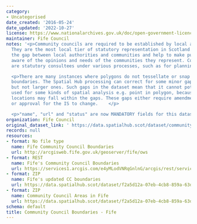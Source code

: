 ```yaml
---
category:
- Uncategorised
date_created: '2016-05-24'
date_updated: '2022-10-27'
license: https://www.nationalarchives.gov.uk/doc/open-government-licence/version/3/
maintainer: Fife Council
notes: '<p>Community councils are required to be established by local authorities.
  They are the most local tier of statutory representation in Scotland. They bridge
  the gap between local authorities and communities and help to make public bodies
  aware of the opinions and needs of the communities they represent. Community councils
  are statutory consultees under various processes, such as for planning applications.</p>

  <p>There are many instances where polygons do not tessellate or snap to local authority
  boundaries. The Spatial Hub processing can correct for some minor gap errors (&lt;5m)
  but not larger ones. Such gaps in the dataset mean that it cannot potentially be
  used for some kinds of spatial analysis e.g. point in polygon, because some point
  locations may fall within the gaps. These gaps either require amendment at source
  or approval for the IS to change.    </p>

  <p>"name", "url" and "status" are now MANDATORY fields for this dataset.                                                                                                                                                                                                                                                                                                                                                                                                                                                                                                                                                                                                                                                                                                                                                                                                                                                                                                                                                                                                                                                                                                                                                                                                                                                                                                                                                                                                                                                                                                                                                                                                                           </p>'
organization: Fife Council
original_dataset_link: ' https://data.spatialhub.scot/dataset/community_council_boundaries-fi'
records: null
resources:
- format: No file type
  name: Fife Community Council Boundaries
  url: http://arcgisweb.fife.gov.uk/geoserver/fife/ows
- format: REST
  name: Fife's Community Council Boundaries
  url: https://services1.arcgis.com/e4yMLodVNRqGnlnG/arcgis/rest/services/CommunityCouncilAreas_Mar2021/FeatureServer
- format: ZIP
  name: Fife's updated CC boundaries
  url: https://data.spatialhub.scot/dataset/f2a5d12a-07eb-4cb8-859a-63dbcb29e6cb/resource/c450fc20-a9fa-4814-a701-12ebed9a2c8e/download/fife-cc.zip
- format: ZIP
  name: Community Council Areas in Fife
  url: https://data.spatialhub.scot/dataset/f2a5d12a-07eb-4cb8-859a-63dbcb29e6cb/resource/4f8d1c3b-d552-4dfa-afbc-917debc6dde1/download/fife_community_councils.zip
schema: default
title: Community Council Boundaries - Fife
---
```

